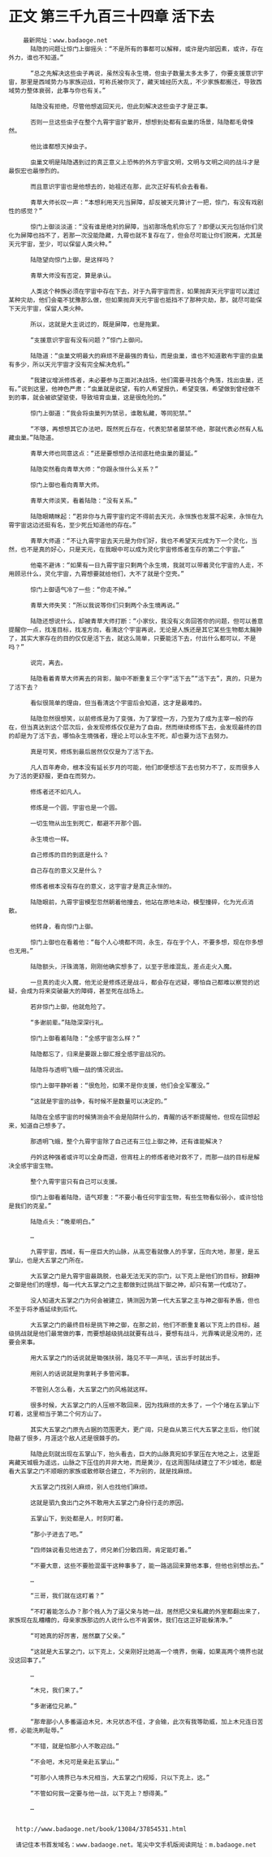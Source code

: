 # 正文 第三千九百三十四章 活下去
        最新网址：www.badaoge.net
          陆隐的问题让惊门上御摇头：“不是所有的事都可以解释，或许是内部因素，或许，存在外力，谁也不知道。”
      
          “总之先解决这些虫子再说，虽然没有永生境，但虫子数量太多太多了，你要支援意识宇宙，那里是西域势力与家族迎战，可称氏被你灭了，藏天城经历大乱，不少家族都搬迁，导致西域势力整体衰弱，此事与你也有关。”
      
          陆隐没有拒绝，尽管他想返回天元，但此刻解决这些虫子才是正事。
      
          否则一旦这些虫子在整个九霄宇宙扩散开，想想到处都有虫巢的场景，陆隐都毛骨悚然。
      
          他比谁都想灭掉虫子。
      
          虫巢文明是陆隐遇到过的真正意义上恐怖的外方宇宙文明，文明与文明之间的战斗才是最恢宏也最惨烈的。
      
          而且意识宇宙也是他想去的，始祖还在那，此次正好有机会去看看。
      
          青草大师长叹一声：“本想利用天元当屏障，却反被天元算计了一把，惊门，有没有戏剧性的感觉？”
      
          惊门上御淡淡道：“没有谁是绝对的屏障，当初那场危机你忘了？即便以天元包括你们灵化为屏障也挡不了，若那一次没能隐藏，九霄也就不复存在了，但会尽可能让你们脱离，尤其是天元宇宙，至少，可以保留人类火种。”
      
          陆隐望向惊门上御，是这样吗？
      
          青草大师没有否定，算是承认。
      
          人类这个种族必须在宇宙中存在下去，对于九霄宇宙而言，如果抛弃天元宇宙可以渡过某种灾劫，他们会毫不犹豫那么做，但如果抛弃天元宇宙也抵挡不了那种灾劫，那，就尽可能保下天元宇宙，保留人类火种。
      
          所以，这就是大主说过的，既是屏障，也是拖累。
      
          “支援意识宇宙有没有问题？”惊门上御问。
      
          陆隐道：“虫巢文明最大的麻烦不是最强的青仙，而是虫巢，谁也不知道散布宇宙的虫巢有多少，所以天元宇宙才没有完全解决危机。”
      
          “我建议增派修炼者，未必要参与正面对决战场，他们需要寻找各个角落，找出虫巢，还有。”说到这里，他神色严肃：“虫巢就是欲望，有的人希望报仇，希望变强，希望做到曾经做不到的事，就会被欲望驱使，导致培育虫巢，这是很危险的。”
      
          惊门上御道：“我会将虫巢列为禁忌，谁敢私藏，等同犯禁。”
      
          “不够，再想想其它办法吧，既然死丘存在，代表犯禁者屡禁不绝，那就代表必然有人私藏虫巢。”陆隐道。
      
          青草大师也同意这点：“还是要想想办法彻底杜绝虫巢的蔓延。”
      
          陆隐突然看向青草大师：“你跟永恒什么关系？”
      
          惊门上御也看向青草大师。
      
          青草大师淡笑，看着陆隐：“没有关系。”
      
          陆隐眼睛眯起：“若非你与九霄宇宙约定不得前去天元，永恒族也发展不起来，永恒在九霄宇宙这边还挺有名，至少死丘知道他的存在。”
      
          青草大师道：“不让九霄宇宙去天元是为你们好，我也不希望天元成为下一个灵化，当然，也不是真的好心，只是天元，在我眼中可以成为灵化宇宙修炼者生存的第二个宇宙。”
      
          他毫不避讳：“如果有一日九霄宇宙只剩两个永生境，我就可以带着灵化宇宙的人走，不用顾忌什么，灵化宇宙，九霄想要就给他们，大不了就是个空壳。”
      
          惊门上御语气冷了一些：“你走不掉。”
      
          青草大师失笑：“所以我说等你们只剩两个永生境再说。”
      
          陆隐还想说什么，却被青草大师打断：“小家伙，我没有义务回答你的问题，但可以善意提醒你一点，找准目标，找准方向，看清这个宇宙再说，无论是人族还是其它某些生物都太臃肿了，其实大家存在的目的仅仅是活下去，就这么简单，只要能活下去，付出什么都可以，不是吗？”
      
          说完，离去。
      
          陆隐看着青草大师离去的背影，脑中不断重复三个字“活下去”“活下去”，真的，只是为了活下去？
      
          看似很简单的理由，但当看清这个宇宙后会知道，这才是最难的。
      
          陆隐忽然很想笑，以前修炼是为了变强，为了掌控一方，乃至为了成为主宰一般的存在，但当真达到这个层次后，会发现修炼仅仅是为了自由，然而继续修炼下去，会发现最终的目的却是为了活下去，哪怕永生境强者，理论上可以永生不死，却也要为活下去努力。
      
          真是可笑，修炼到最后居然仅仅是为了活下去。
      
          凡人百年寿命，根本没有延长岁月的可能，他们即便想活下去也努力不了，反而很多人为了活的更舒服，更自在而努力。
      
          修炼者还不如凡人。
      
          修炼是一个圆，宇宙也是一个圆。
      
          一切生物从出生到死亡，都避不开那个圆。
      
          永生境也一样。
      
          自己修炼的目的到底是什么？
      
          自己存在的意义又是什么？
      
          修炼者根本没有存在的意义，这宇宙才是真正永恒的。
      
          陆隐眼前，九霄宇宙模型忽然朝着他撞去，他站在原地未动，模型撞碎，化为光点消散。
      
          他转身，看向惊门上御。
      
          惊门上御也在看着他：“每个人心境都不同，永生，存在于个人，不要多想，现在你多想也无用。”
      
          陆隐额头，汗珠滴落，刚刚他确实想多了，以至于思维混乱，差点走火入魔。
      
          一旦真的走火入魔，他无论是修炼还是战斗，都会存在迟疑，哪怕自己都难以察觉的迟疑，会成为将来突破最大的障碍，甚至死在战场上。
      
          若非惊门上御，他就危险了。
      
          “多谢前辈。”陆隐深深行礼。
      
          惊门上御看着陆隐：“全感宇宙怎么样？”
      
          陆隐都忘了，归来是要跟上御汇报全感宇宙战况的。
      
          陆隐将与透明飞蛾一战的情况说出。
      
          惊门上御平静听着：“很危险，如果不是你支援，他们会全军覆没。”
      
          “这就是宇宙的战争，有时候不是数量可以决定的。”
      
          陆隐在全感宇宙的时候猜测会不会是陷阱什么的，青醒的话不断提醒他，但现在回想起来，知道自己想多了。
      
          那透明飞蛾，整个九霄宇宙除了自己还有三位上御之神，还有谁能解决？
      
          丹妗这种强者或许可以全身而退，但宵柱上的修炼者绝对救不了，而那一战的目标是解决全感宇宙生物。
      
          整个九霄宇宙只有自己可以支援。
      
          惊门上御看着陆隐，语气郑重：“不要小看任何宇宙生物，有些生物看似弱小，或许恰恰是我们的克星。”
      
          陆隐点头：“晚辈明白。”
      
          …
      
          九霄宇宙，西域，有一座巨大的山脉，从高空看就像人的手掌，压向大地，那里，是五掌山，也是大五掌之门所在。
      
          大五掌之门是九霄宇宙最跳脱，也最无法无天的宗门，以下克上是他们的目标，掀翻神之御是他们的理想，每一代大五掌之门之主都做到过挑战下御之神，却只有第一代成功了。
      
          没人知道大五掌之门为何会被建立，猜测因为第一代大五掌之主与神之御有矛盾，但也不至于将矛盾延续到后代。
      
          大五掌之门的最终目标是挑下神之御，在那之前，他们不断重复着以下克上的目标，越级挑战就是他们最常做的事，而要想越级挑战就要有战斗，要想有战斗，光靠嘴说是没用的，还要会来事。
      
          用大五掌之门的话说就是锄强扶弱，路见不平一声吼，该出手时就出手。
      
          用别人的话说就是狗拿耗子多管闲事。
      
          不管别人怎么看，大五掌之门的风格就这样。
      
          很多时候，大五掌之门的人压根不敢回来，因为找麻烦的太多了，一个个堵在五掌山下盯着，这里相当于第二个何方山了。
      
          其实大五掌之门原先占据的范围更大，更广阔，只是自从第三代大五掌之主后，他们就隐蔽了很多，月涯这个敌人还是很棘手的。
      
          陆隐此刻就出现在五掌山下，抬头看去，巨大的山脉真宛如手掌压在大地之上，这里距离藏天城极为遥远，山脉之下压住的并非大地，而是黄沙，在这周围陆续建立了不少城池，都是看大五掌之门不顺眼的家族或散修联合建立，不为别的，就是找麻烦。
      
          大五掌之门找别人麻烦，别人也找他们麻烦。
      
          这就是驷九食出门之外不敢用大五掌之门身份行走的原因。
      
          五掌山下，到处都是人，时刻盯着。
      
          “那小子进去了吧。”
      
          “四师妹说看见他进去了，师兄弟们分散四周，肯定能盯着。”
      
          “不要大意，这些不要脸混蛋干这种事多了，能一路逃回来算他本事，但他也别想出去。”
      
          …
      
          “三哥，我们就在这盯着？”
      
          “不盯着能怎么办？那个贱人为了逼父亲与她一战，居然把父亲私藏的外室都翻出来了，家族现在乱糟糟的，母亲家族那边的人说什么也不肯罢休，我们在这正好能躲清净。”
      
          “可她真的好厉害，居然赢了父亲。”
      
          “这就是大五掌之门，以下克上，父亲刚好比她高一个境界，倒霉，如果高两个境界也就没这回事了。”
      
          …
      
          “木兄，我们来了。”
      
          “多谢诸位兄弟。”
      
          “那卑鄙小人多番逼迫木兄，木兄状态不佳，才会输，此次有我等助威，加上木兄连日苦修，必能洗刷耻辱。”
      
          “不错，就是怕那小人不敢迎战。”
      
          “不会吧，木兄可是亲赴五掌山。”
      
          “可那小人境界已与木兄相当，大五掌之门规矩，只以下克上，这。”
      
          “不管如何我一定要与他一战，以下克上？想得美。”
      
          …
      
      
      http://www.badaoge.net/book/13084/37854531.html
      
      请记住本书首发域名：www.badaoge.net。笔尖中文手机版阅读网址：m.badaoge.net